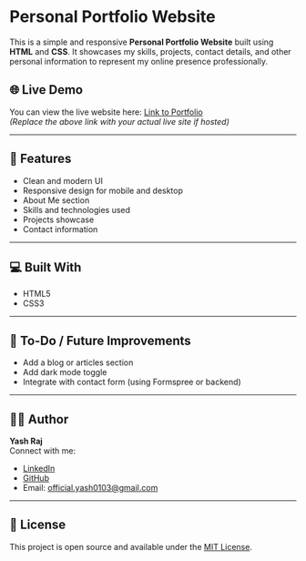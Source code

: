 # Personal Portfolio Website

This is a simple and responsive **Personal Portfolio Website** built using **HTML** and **CSS**. It showcases my skills, projects, contact details, and other personal information to represent my online presence professionally.

## 🌐 Live Demo

You can view the live website here: [Link to Portfolio](https://your-portfolio-link.com)  
*(Replace the above link with your actual live site if hosted)*

---

## 📁 Features

- Clean and modern UI
- Responsive design for mobile and desktop
- About Me section
- Skills and technologies used
- Projects showcase
- Contact information

---

## 💻 Built With

- HTML5
- CSS3

---

## 📌 To-Do / Future Improvements

- Add a blog or articles section
- Add dark mode toggle
- Integrate with contact form (using Formspree or backend)

---

## 🙋‍♂️ Author

**Yash Raj**  
Connect with me:  
- [LinkedIn](https://www.linkedin.com/in/yash-raj-935303269/)  
- [GitHub](https://github.com/Yashraj0103)  
- Email: official.yash0103@gmail.com

---

## 📄 License

This project is open source and available under the [MIT License](LICENSE).

